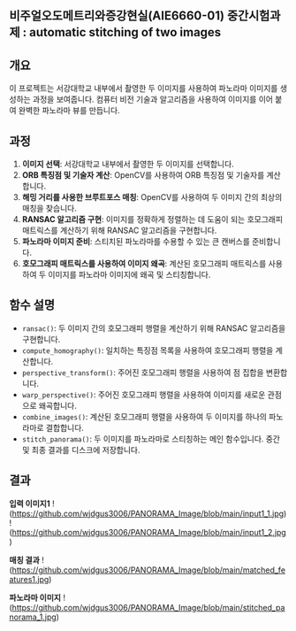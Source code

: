 ## 비주얼오도메트리와증강현실(AIE6660-01) 중간시험과제 : automatic stitching of two images

## 개요
이 프로젝트는 서강대학교 내부에서 촬영한 두 이미지를 사용하여 파노라마 이미지를 생성하는 과정을 보여줍니다. 컴퓨터 비전 기술과 알고리즘을 사용하여 이미지를 이어 붙여 완벽한 파노라마 뷰를 만듭니다.

## 과정
1. **이미지 선택**: 서강대학교 내부에서 촬영한 두 이미지를 선택합니다.
2. **ORB 특징점 및 기술자 계산**: OpenCV를 사용하여 ORB 특징점 및 기술자를 계산합니다.
3. **해밍 거리를 사용한 브루트포스 매칭**: OpenCV를 사용하여 두 이미지 간의 최상의 매칭을 찾습니다.
4. **RANSAC 알고리즘 구현**: 이미지를 정확하게 정렬하는 데 도움이 되는 호모그래피 매트릭스를 계산하기 위해 RANSAC 알고리즘을 구현합니다.
5. **파노라마 이미지 준비**: 스티치된 파노라마를 수용할 수 있는 큰 캔버스를 준비합니다.
6. **호모그래피 매트릭스를 사용하여 이미지 왜곡**: 계산된 호모그래피 매트릭스를 사용하여 두 이미지를 파노라마 이미지에 왜곡 및 스티칭합니다.

## 함수 설명

- `ransac()`: 두 이미지 간의 호모그래피 행렬을 계산하기 위해 RANSAC 알고리즘을 구현합니다.
- `compute_homography()`: 일치하는 특징점 목록을 사용하여 호모그래피 행렬을 계산합니다.
- `perspective_transform()`: 주어진 호모그래피 행렬을 사용하여 점 집합을 변환합니다.
- `warp_perspective()`: 주어진 호모그래피 행렬을 사용하여 이미지를 새로운 관점으로 왜곡합니다.
- `combine_images()`: 계산된 호모그래피 행렬을 사용하여 두 이미지를 하나의 파노라마로 결합합니다.
- `stitch_panorama()`: 두 이미지를 파노라마로 스티칭하는 메인 함수입니다. 중간 및 최종 결과를 디스크에 저장합니다.

## 결과

**입력 이미지1**
!(https://github.com/wjdgus3006/PANORAMA_Image/blob/main/input1_1.jpg)
!(https://github.com/wjdgus3006/PANORAMA_Image/blob/main/input1_2.jpg)

**매칭 결과**
!(https://github.com/wjdgus3006/PANORAMA_Image/blob/main/matched_features1.jpg)

**파노라마 이미지**
!(https://github.com/wjdgus3006/PANORAMA_Image/blob/main/stitched_panorama_1.jpg)

